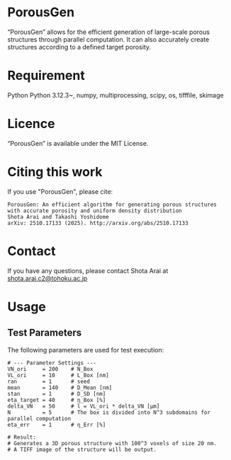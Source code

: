# PorousGen
“PorousGen” allows for the efficient generation of large-scale porous structures through parallel computation. It can also accurately create structures according to a defined target porosity.

# Requirement
Python Python 3.12.3~, numpy, multiprocessing, scipy, os, tifffile, skimage  

# Licence
“PorousGen” is available under the MIT License.

# Citing this work
If you use "PorousGen", please cite:
```
PorousGen: An efficient algorithm for generating porous structures with accurate porosity and uniform density distribution
Shota Arai and Takashi Yoshidome
arXiv: 2510.17133 (2025). http://arxiv.org/abs/2510.17133
```
# Contact
If you have any questions, please contact Shota Arai at<br>
shota.arai.c2@tohoku.ac.jp

# Usage

## Test Parameters

The following parameters are used for test execution:

```text
# --- Parameter Settings ---
VN_ori     = 200    # N_Box
VL_ori     = 10     # L_Box [nm]
ran        = 1      # seed
mean       = 140    # D_Mean [nm]
stan       = 1      # D_SD [nm]
eta_target = 40     # η_Box [%]
delta_VN   = 50     # l = VL_ori * delta_VN [μm]
N          = 5      # The box is divided into N^3 subdomains for parallel computation
eta_err    = 1      # η_Err [%]

# Result:
# Generates a 3D porous structure with 100^3 voxels of size 20 nm.
# A TIFF image of the structure will be output.
